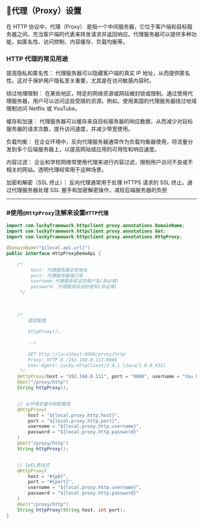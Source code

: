 ## 🤑代理（Proxy）设置

在 HTTP 协议中，代理（Proxy） 是指一个中间服务器，它位于客户端和目标服务器之间，充当客户端的代表来转发请求并返回响应。代理服务器可以提供多种功能，如匿名性、访问控制、内容缓存、负载均衡等。
### **HTTP 代理的常见用途**
提高隐私和匿名性： 代理服务器可以隐藏客户端的真实 IP 地址，从而提供匿名性。这对于保护用户隐私至关重要，尤其是在访问敏感内容时。

绕过地理限制： 在某些地区，特定的网络资源或网站被封锁或限制。通过使用代理服务器，用户可以访问这些受限的资源。例如，使用美国的代理服务器绕过地域限制访问 Netflix 或 YouTube。

缓存和加速： 代理服务器可以缓存来自目标服务器的响应数据，从而减少对目标服务器的请求次数，提升访问速度，并减少带宽使用。

负载均衡： 在企业环境中，反向代理服务器通常作为负载均衡器使用，将流量分发到多个后端服务器上，以提高网站或应用的可用性和响应速度。

内容过滤： 企业和学校网络常使用代理来进行内容过滤，限制用户访问不良或不相关的网站。透明代理经常用于这种场景。

加密和解密（SSL 终止）： 反向代理通常用于处理 HTTPS 请求的 SSL 终止。通过代理服务器处理 SSL 握手和加密解密操作，减轻后端服务器的负担

---

### #使用`@HttpProxy`注解来设置`HTTP代理`

```java
import com.luckyframework.httpclient.proxy.annotations.DomainName;
import com.luckyframework.httpclient.proxy.annotations.Get;
import com.luckyframework.httpclient.proxy.annotations.HttpProxy;

@DomainName("${local.api.url}")
public interface HttpProxyDemoApi {

    /*
         host: 代理服务器主机地址
         port: 代理服务器端口号
         username:代理服务验证的用户名(非必填)
         password: 代理服务验证的密码(非必填)
     */
    
    
    
    /*
        固定配置
        
        httpProxy();    
        
        -->
        
        GET http://localhost:8080/proxy/http
        Proxy: HTTP @ /192.168.0.111:8080
        User-Agent: Lucky-HttpClient/3.0.1 (Java/1.8.0_432)
     */
    @HttpProxy(host = "192.168.0.111", port = "8080", username = "You User Name", password = "You Password")
    @Get("/proxy/http")
    String httpProxy();


    // 从环境变量中取配置值
    @HttpProxy(
        host = "${local.proxy.http.host}", 
        port = "${local.proxy.http.port}", 
        username = "${local.proxy.http.username}", 
        password = "${local.proxy.http.password}"
    )
    @Get("/proxy/http")
    String httpProxy();


    // SpEL表达式
    @HttpProxy(
        host = "#{p0}",
        port = "#{port}",
        username = "${local.proxy.http.username}",
        password = "${local.proxy.http.password}"
    )
    @Get("/proxy/http")
    String httpProxy(String host, int port);
}
```